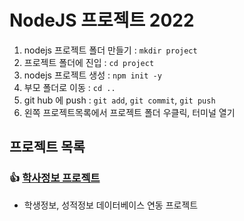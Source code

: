# NodeJS 프로젝트 2022

1. nodejs 프로젝트 폴더 만들기 : `mkdir project`
2. 프로젝트 폴더에 진입 : `cd project`
3. nodejs 프로젝트 생성 : `npm init -y`
4. 부모 폴더로 이동 : `cd ..`
5. git hub 에 push : `git add`, `git commit`, `git push`
6. 왼쪽 프로젝트목록에서 프로젝트 폴더 우클릭, 터미널 열기

## 프로젝트 목록

### :+1: [학사정보 프로젝트](https://github.com/hanbyeol00/Biz_NodeJS_2022_10/tree/master/Node_06)

- 학생정보, 성적정보 데이터베이스 연동 프로젝트
